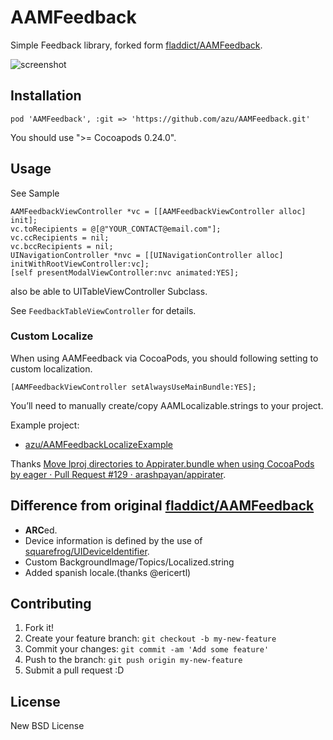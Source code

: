 # AAMFeedback

Simple Feedback library, forked form [fladdict/AAMFeedback](https://github.com/fladdict/AAMFeedback "fladdict/AAMFeedback").

![screenshot](http://f.cl.ly/items/291A0A2u0R2B3u3V0b3H/screenshot.png)

## Installation

	pod 'AAMFeedback', :git => 'https://github.com/azu/AAMFeedback.git'

You should use ">= Cocoapods 0.24.0".

## Usage

See Sample

``` objc
AAMFeedbackViewController *vc = [[AAMFeedbackViewController alloc] init];
vc.toRecipients = @[@"YOUR_CONTACT@email.com"];
vc.ccRecipients = nil;
vc.bccRecipients = nil;
UINavigationController *nvc = [[UINavigationController alloc] initWithRootViewController:vc];
[self presentModalViewController:nvc animated:YES];
```

also be able to UITableViewController Subclass.

See ``FeedbackTableViewController`` for details.


### Custom Localize

When using AAMFeedback via CocoaPods, you should following setting to custom localization.

```objc
[AAMFeedbackViewController setAlwaysUseMainBundle:YES];
```

You’ll need to manually create/copy AAMLocalizable.strings to your project.

Example project:

* [azu/AAMFeedbackLocalizeExample](https://github.com/azu/AAMFeedbackLocalizeExample "azu/AAMFeedbackLocalizeExample")

Thanks [Move lproj directories to Appirater.bundle when using CocoaPods by eager · Pull Request #129 · arashpayan/appirater](https://github.com/arashpayan/appirater/pull/129 "Move lproj directories to Appirater.bundle when using CocoaPods by eager · Pull Request #129 · arashpayan/appirater").

## Difference from original [fladdict/AAMFeedback](https://github.com/fladdict/AAMFeedback "fladdict/AAMFeedback")

* **ARC**ed.
* Device information is defined by the use of [squarefrog/UIDeviceIdentifier](https://github.com/squarefrog/UIDeviceIdentifier "squarefrog/UIDeviceIdentifier").
* Custom BackgroundImage/Topics/Localized.string
* Added spanish locale.(thanks @ericertl)

## Contributing

1. Fork it!
2. Create your feature branch: `git checkout -b my-new-feature`
3. Commit your changes: `git commit -am 'Add some feature'`
4. Push to the branch: `git push origin my-new-feature`
5. Submit a pull request :D

## License

New BSD License
